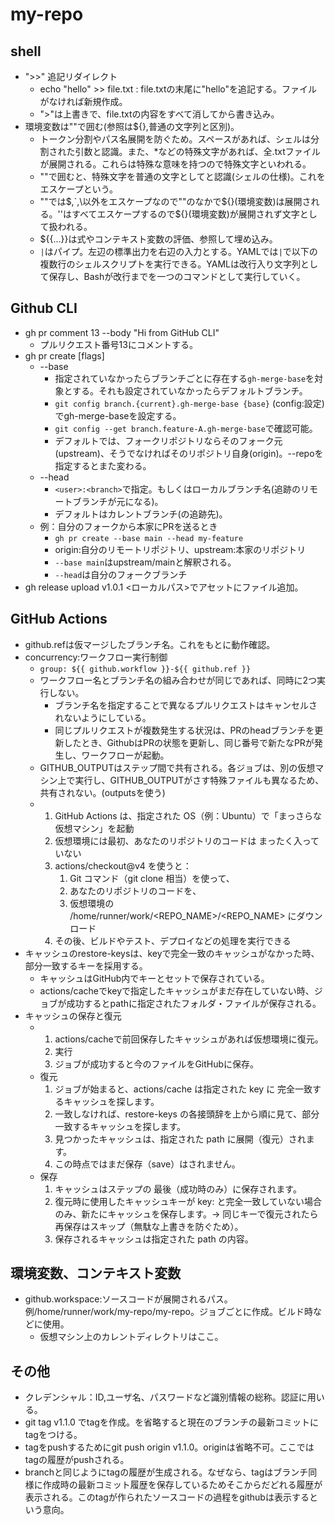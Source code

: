 # my-repo

## shell
- ">>" 追記リダイレクト
  - echo "hello" >> file.txt : file.txtの末尾に"hello"を追記する。ファイルがなければ新規作成。
  - ">"は上書きで、file.txtの内容をすべて消してから書き込み。
- 環境変数は""で囲む(参照は${},普通の文字列と区別)。
  - トークン分割やパス名展開を防ぐため。スペースがあれば、シェルは分割された引数と認識。また、*などの特殊文字があれば、全.txtファイルが展開される。これらは特殊な意味を持つので特殊文字といわれる。
  - ""で囲むと、特殊文字を普通の文字としてと認識(シェルの仕様)。これをエスケープという。
  - ""では$,`,\以外をエスケープなので""のなかで${}(環境変数)は展開される。''はすべてエスケープするので${}(環境変数)が展開されず文字として扱われる。
  - ${{...}}は式やコンテキスト変数の評価、参照して埋め込み。
  - `|`はパイプ。左辺の標準出力を右辺の入力とする。YAMLでは`|`で以下の複数行のシェルスクリプトを実行できる。YAMLは改行入り文字列として保存し、Bashが改行までを一つのコマンドとして実行していく。

## Github CLI
- gh pr comment 13 --body "Hi from GitHub CLI"
  - プルリクエスト番号13にコメントする。
- gh pr create [flags]
  - --base
    - 指定されていなかったらブランチごとに存在する`gh-merge-base`を対象とする。それも設定されていなかったらデフォルトブランチ。
    - `git config branch.{current}.gh-merge-base {base}` (config:設定)でgh-merge-baseを設定する。
    - `git config --get branch.feature-A.gh-merge-base`で確認可能。
    - デフォルトでは、フォークリポジトリならそのフォーク元(upstream)、そうでなければそのリポジトリ自身(origin)。--repoを指定するとまた変わる。
  - --head
    - `<user>:<branch>`で指定。もしくはローカルブランチ名(追跡のリモートブランチが元になる)。
    - デフォルトはカレントブランチ(の追跡先)。
  - 例：自分のフォークから本家にPRを送るとき
    - `gh pr create --base main --head my-feature`
    - origin:自分のリモートリポジトリ、upstream:本家のリポジトリ
    - `--base main`はupstream/mainと解釈される。
    - `--head`は自分のフォークブランチ
- gh release upload v1.0.1 <ローカルパス>でアセットにファイル追加。
## GitHub Actions
- github.refは仮マージしたブランチ名。これをもとに動作確認。
- concurrency:ワークフロー実行制御
  - `group: ${{ github.workflow }}-${{ github.ref }}`
  - ワークフロー名とブランチ名の組み合わせが同じであれば、同時に2つ実行しない。
    - ブランチ名を指定することで異なるプルリクエストはキャンセルされないようにしている。
    - 同じプルリクエストが複数発生する状況は、PRのheadブランチを更新したとき、GithubはPRの状態を更新し、同じ番号で新たなPRが発生し、ワークフローが起動。
  - GITHUB_OUTPUTはステップ間で共有される。各ジョブは、別の仮想マシン上で実行し、GITHUB_OUTPUTがさす特殊ファイルも異なるため、共有されない。(outputsを使う)
  - 1. GitHub Actions は、指定された OS（例：Ubuntu）で「まっさらな仮想マシン」を起動
    2. 仮想環境には最初、あなたのリポジトリのコードは まったく入っていない
    3. actions/checkout@v4 を使うと：
       1. Git コマンド（git clone 相当）を使って、
       2. あなたのリポジトリのコードを、
       3. 仮想環境の /home/runner/work/<REPO_NAME>/<REPO_NAME> にダウンロード
    4. その後、ビルドやテスト、デプロイなどの処理を実行できる
- キャッシュのrestore-keysは、keyで完全一致のキャッシュがなかった時、部分一致するキーを採用する。
  - キャッシュはGitHub内でキーとセットで保存されている。
  - actions/cacheでkeyで指定したキャッシュがまだ存在していない時、ジョブが成功するとpathに指定されたフォルダ・ファイルが保存される。
- キャッシュの保存と復元
  - 1. actions/cacheで前回保存したキャッシュがあれば仮想環境に復元。
    2. 実行
    3. ジョブが成功すると今のファイルをGitHubに保存。
  - 復元
    1. ジョブが始まると、actions/cache は指定された key に 完全一致するキャッシュを探します。
    2. 一致しなければ、restore-keys の各接頭辞を上から順に見て、部分一致するキャッシュを探します。
    3. 見つかったキャッシュは、指定された path に展開（復元）されます。
    4. この時点ではまだ保存（save）はされません。
  - 保存
    1. キャッシュはステップの 最後（成功時のみ）に保存されます。
    2. 復元時に使用したキャッシュキーが key: と完全一致していない場合のみ、新たにキャッシュを保存します。→ 同じキーで復元されたら再保存はスキップ（無駄な上書きを防ぐため）。
    3. 保存されるキャッシュは指定された path の内容。


    
## 環境変数、コンテキスト変数
- github.workspace:ソースコードが展開されるパス。例/home/runner/work/my-repo/my-repo。ジョブごとに作成。ビルド時などに使用。
  - 仮想マシン上のカレントディレクトリはここ。
  
## その他
- クレデンシャル：ID,ユーザ名、パスワードなど識別情報の総称。認証に用いる。
- git tag v1.1.0 <commit-hash>でtagを作成。<commit-hash>を省略すると現在のブランチの最新コミットにtagをつける。
- tagをpushするためにgit push origin v1.1.0。originは省略不可。ここではtagの履歴がpushされる。
- branchと同じようにtagの履歴が生成される。なぜなら、tagはブランチ同様に作成時の最新コミット履歴を保存しているためそこからだどれる履歴が表示される。このtagが作られたソースコードの過程をgithubは表示するという意向。
